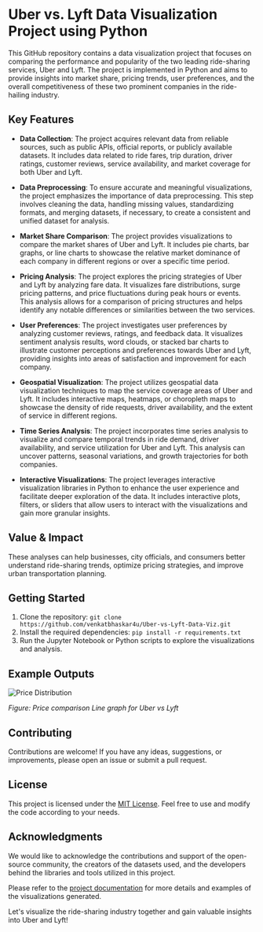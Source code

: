 # Uber vs. Lyft Data Visualization Project using Python

This GitHub repository contains a data visualization project that focuses on comparing the performance and popularity of the two leading ride-sharing services, Uber and Lyft. The project is implemented in Python and aims to provide insights into market share, pricing trends, user preferences, and the overall competitiveness of these two prominent companies in the ride-hailing industry.

## Key Features

- **Data Collection**: The project acquires relevant data from reliable sources, such as public APIs, official reports, or publicly available datasets. It includes data related to ride fares, trip duration, driver ratings, customer reviews, service availability, and market coverage for both Uber and Lyft.

- **Data Preprocessing**: To ensure accurate and meaningful visualizations, the project emphasizes the importance of data preprocessing. This step involves cleaning the data, handling missing values, standardizing formats, and merging datasets, if necessary, to create a consistent and unified dataset for analysis.

- **Market Share Comparison**: The project provides visualizations to compare the market shares of Uber and Lyft. It includes pie charts, bar graphs, or line charts to showcase the relative market dominance of each company in different regions or over a specific time period.

- **Pricing Analysis**: The project explores the pricing strategies of Uber and Lyft by analyzing fare data. It visualizes fare distributions, surge pricing patterns, and price fluctuations during peak hours or events. This analysis allows for a comparison of pricing structures and helps identify any notable differences or similarities between the two services.

- **User Preferences**: The project investigates user preferences by analyzing customer reviews, ratings, and feedback data. It visualizes sentiment analysis results, word clouds, or stacked bar charts to illustrate customer perceptions and preferences towards Uber and Lyft, providing insights into areas of satisfaction and improvement for each company.

- **Geospatial Visualization**: The project utilizes geospatial data visualization techniques to map the service coverage areas of Uber and Lyft. It includes interactive maps, heatmaps, or choropleth maps to showcase the density of ride requests, driver availability, and the extent of service in different regions.

- **Time Series Analysis**: The project incorporates time series analysis to visualize and compare temporal trends in ride demand, driver availability, and service utilization for Uber and Lyft. This analysis can uncover patterns, seasonal variations, and growth trajectories for both companies.

- **Interactive Visualizations**: The project leverages interactive visualization libraries in Python to enhance the user experience and facilitate deeper exploration of the data. It includes interactive plots, filters, or sliders that allow users to interact with the visualizations and gain more granular insights.
## Value & Impact
These analyses can help businesses, city officials, and consumers better understand ride-sharing trends, optimize pricing strategies, and improve urban transportation planning.

## Getting Started

1. Clone the repository: `git clone https://github.com/venkatbhaskar4u/Uber-vs-Lyft-Data-Viz.git`
2. Install the required dependencies: `pip install -r requirements.txt`
3. Run the Jupyter Notebook or Python scripts to explore the visualizations and analysis.

## Example Outputs
![Price Distribution](https://github.com/user-attachments/assets/a9386527-440f-47f4-b8de-13fc6ea16aeb)

_Figure: Price comparison Line graph for Uber vs Lyft_



## Contributing

Contributions are welcome! If you have any ideas, suggestions, or improvements, please open an issue or submit a pull request.

## License

This project is licensed under the [MIT License](LICENSE). Feel free to use and modify the code according to your needs.

## Acknowledgments

We would like to acknowledge the contributions and support of the open-source community, the creators of the datasets used, and the developers behind the libraries and tools utilized in this project.

Please refer to the [project documentation](docs/) for more details and examples of the visualizations generated.

Let's visualize the ride-sharing industry together and gain valuable insights into Uber and Lyft!
